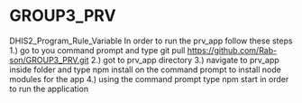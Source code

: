 # GROUP3_PRV
DHIS2_Program_Rule_Variable
In order to run the prv_app follow these steps
      1.) go to you command prompt and type  git pull https://github.com/Rab-son/GROUP3_PRV.git
      2.) got to prv_app directory
      3.) navigate to prv_app inside folder and type npm install on the command prompt to install node modules for the app
      4.) using the command prompt type npm start in order to run the application
